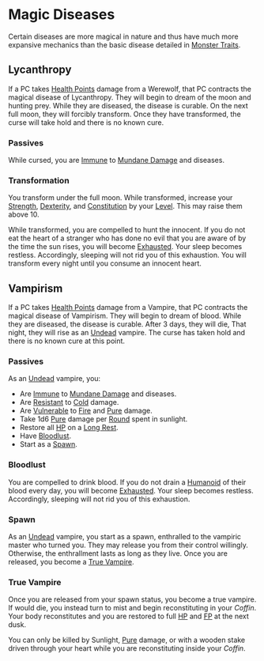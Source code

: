 # Magic Diseases

Certain diseases are more magical in nature and thus have much more expansive mechanics than the basic disease detailed in [Monster Traits](Monster%20Traits.md).

## Lycanthropy

If a PC takes [Health Points](../../Player%20Characters/Derived%20Statistics/Health%20Points.md) damage from a Werewolf, that PC contracts the magical disease of Lycanthropy. They will begin to dream of the moon and hunting prey. While they are diseased, the disease is curable. On the next full moon, they will forcibly transform. Once they have transformed, the curse will take hold and there is no known cure.

### Passives

While cursed, you are [Immune](../../Game%20Procedures/Conditions/Immune.md) to [Mundane Damage](../../Game%20Procedures/Combat/Damage%20Types/Mundane%20Damage.md) and diseases.

### Transformation

You transform under the full moon. While transformed, increase your [Strength](../../Player%20Characters/The%20Ability%20Scores/Strength.md), [Dexterity](../../Player%20Characters/The%20Ability%20Scores/Dexterity.md), and [Constitution](../../Player%20Characters/The%20Ability%20Scores/Constitution.md) by your [Level](../../Player%20Characters/Derived%20Statistics/Level.md). This may raise them above 10.

While transformed, you are compelled to hunt the innocent. If you do not eat the heart of a stranger who has done no evil that you are aware of by the time the sun rises, you will become [Exhausted](../../Game%20Procedures/Conditions/Exhausted.md). Your sleep becomes restless. Accordingly, sleeping will not rid you of this exhaustion. You will transform every night until you consume an innocent heart.

## Vampirism

If a PC takes [Health Points](../../Player%20Characters/Derived%20Statistics/Health%20Points.md) damage from a Vampire, that PC contracts the magical disease of Vampirism. They will begin to dream of blood. While they are diseased, the disease is curable. After 3 days, they will die, That night, they will rise as an [Undead](Creature%20Types/Undead.md) vampire. The curse has taken hold and there is no known cure at this point.

### Passives

As an [Undead](Creature%20Types/Undead.md) vampire, you:

- Are [Immune](../../Game%20Procedures/Conditions/Immune.md) to [Mundane Damage](../../Game%20Procedures/Combat/Damage%20Types/Mundane%20Damage.md) and diseases.
- Are [Resistant](../../Game%20Procedures/Conditions/Resistant.md) to [Cold](../../Game%20Procedures/Combat/Damage%20Types/Cold.md) damage.
- Are [Vulnerable](../../Game%20Procedures/Conditions/Vulnerable.md) to [Fire](../../Magic/Spells/Spell%20Domains/Fire.md) and [Pure](../../Game%20Procedures/Combat/Damage%20Types/Pure.md) damage.
- Take 1d6 [Pure](../../Game%20Procedures/Combat/Damage%20Types/Pure.md) damage per [Round](../../Game%20Procedures/Core%20Procedures/Round.md) spent in sunlight.
- Restore all [HP](../../Player%20Characters/Derived%20Statistics/Health%20Points.md) on a [Long Rest](../../Game%20Procedures/Core%20Procedures/Resting.md#Long%20Rest).
- Have [Bloodlust](Magic%20Diseases.md#Bloodlust).
- Start as a [Spawn](Magic%20Diseases.md#Spawn).

### Bloodlust

You are compelled to drink blood. If you do not drain a [Humanoid](Creature%20Types/Humanoid.md) of their blood every day, you will become [Exhausted](../../Game%20Procedures/Conditions/Exhausted.md). Your sleep becomes restless. Accordingly, sleeping will not rid you of this exhaustion.

### Spawn

As an [Undead](Creature%20Types/Undead.md) vampire, you start as a spawn, enthralled to the vampiric master who turned you. They may release you from their control willingly. Otherwise, the enthrallment lasts as long as they live. Once you are released, you become a [True Vampire](Magic%20Diseases.md#True%20Vampire).

### True Vampire

Once you are released from your spawn status, you become a true vampire. If would die, you instead turn to mist and begin reconstituting in your *Coffin*. Your body reconstitutes and you are restored to full [HP](../../Player%20Characters/Derived%20Statistics/Health%20Points.md) and [FP](../../Player%20Characters/Derived%20Statistics/Fatigue%20Points.md) at the next dusk.

You can only be killed by Sunlight, [Pure](../../Game%20Procedures/Combat/Damage%20Types/Pure.md) damage, or with a wooden stake driven through your heart while you are reconstituting inside your *Coffin*.

